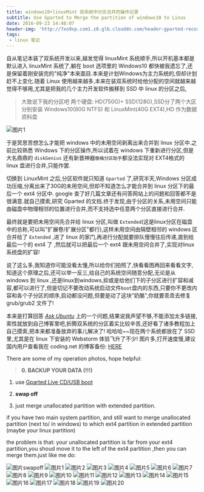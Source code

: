 ```yaml
---
title: windows10+linuxMint 双系统中分区合并的操作记录
subtitle: Use Gparted to Merge the partition of windows10 to Linux
date: 2016-09-23 14:48:07
header-img: 'http://7xo9xp.com1.z0.glb.clouddn.com/header-gparted-records.jpg'
tags:
 - linux 笔记
---
```

自从笔记本装了双系统开发以来,越发觉得 linuxMint 系统顺手,所以开机基本都是默认进入 linuxMint 系统了,躺在 boot 选项里的 Windows10 都快被我遗忘了,还是保留着刚安装完的"纯净"本来面目.本来是计划Windows为主力系统的,但却计划赶不上变化.随着 Linux 使用越来越多,本来在装双系统时给他分配的空间就越来越觉得不够用,尤其是把我的几个主力开发软件搬移到 SSD 中 linux 的分区之后,

> 大致说下我的分区吧
   两个硬盘: HD(750G)+ SSD(128G),SSD分了两个大区分别安装 Windows10(80G  NTFS) 和 LinuxMint(40G  EXT4),HD 作为数据资料盘

![图片1](http://7xo9xp.com1.z0.glb.clouddn.com/gparted-record1.png)

于是冥思苦想怎么才能把 windows 中的未用空间剥离出来合并到 linux 分区中.之前比较熟悉 Windows 下的分区操作,所以试着在 windows 下重新进行分区,但是大名鼎鼎的 `diskGenius` 还有新晋神器`傲梅分区助手`都没法实现对 EXT4格式的 linux 盘进行合并,只能作罢.

切换到 LinuxMint 之后,分区软件就只知道 `Gparted` 了,研究半天,Windows 分区成功压缩,分离出来了30G的未用空间,但却不知道怎么才能合并到 linux 分区下的最后一个 ext4 分区中. google 查了好几篇文章还有问答网站上的问题和回答都不是很满意.就自己摸索,研究 Gparted 的文档.终于发现,由于分区的关系,未用空间只能由磁盘中物理相邻的位置进行合并,而不支持选中任意两个分区直接进行合并.

最终就是要把未用空间先合并给 linux 分区,叫做 `Extended`(这是linux分区在磁盘中的总称,可以叫"扩展卷/扩展分区"都行),这样未用空间由隔壁相邻的 windows 区合并给了 `Extended` ,进了 linux 的家门,再进行分配就要排队慢慢往后传递,直到给最后一个的 ext4 了 ,然后就可以把最后一个 ext4 跟未用空间合并了,实现对linux系统盘的扩容!

说了这么多,我知道你可能没看太懂,所以给你们拍照了,快看看图再回来看看文字,知道这个原理之后,还可以举一反三,给自己的系统空间随意分配,无论是从 windows 到 linux ,还是linux到windows,抑或是给他们下的子分区进行扩容和减容,都可以进行了,但是切记不要改动系统启动文件`boot`盘内的东西,只要你不更改内容和各个子分区的顺序,启动都没问题,但要是动了这块"奶酪",你就要乖乖去修复 grub/grub2 文件了!

本来是打算回答 [*Ask Ubuntu*](http://askubuntu.com/questions/269045/how-to-merge-an-unallocated-partition-with-an-extended-partition/828542#828542) 上的一个问题,结果说我声望不够,不能添加太多链接,索性就放到自己博客里吧,折腾双系统的分区着实比较辛苦,还好看了诸多教程加上自己摸索,把本来都准备放弃的事儿解决了!
哈哈哈~~现在两个系统都放在了 SSD 里,尤其是在 linux 下安装的 Webstorm 体验飞升了不少!
图片多,打开速度慢,建议国内用户查看我在 coding.net 的博客备份: [HERE](http://hellowor1d.coding.me/2016/09/23/windows10-linuxMint-%E5%8F%8C%E7%B3%BB%E7%BB%9F%E4%B8%AD%E5%88%86%E5%8C%BA%E5%90%88%E5%B9%B6%E7%9A%84%E6%93%8D%E4%BD%9C%E8%AE%B0%E5%BD%95/)

There are some of my operation photos, hope helpful:

>    **0. BACKUP YOUR DATA  (!!!)**

1.   use [Gparted Live CD/USB boot](http://gparted.sourceforge.net/livecd.php)

2.   **swap off**

3.  just merge unallocated partition with extended partition.


if you have two main system partition, and still  want to merge unallocated partition (next to/ in windows) to which ext4 partition in extended partition (maybe your linux partition)

the problem is that:
your unallocated partition is far from your ext4 partition,you shoud move it to the left of the ext4 partition ,then you can merge them.just like me do:


![图片swapoff](http://7xo9xp.com1.z0.glb.clouddn.com/gparted-recordswapoff.png)
![图片1](http://7xo9xp.com1.z0.glb.clouddn.com/gparted-record1.png)
![图片2](http://7xo9xp.com1.z0.glb.clouddn.com/gparted-record2.png)
![图片3](http://7xo9xp.com1.z0.glb.clouddn.com/gparted-record3.png)
![图片4](http://7xo9xp.com1.z0.glb.clouddn.com/gparted-record4.png)
![图片5](http://7xo9xp.com1.z0.glb.clouddn.com/gparted-record5.png)
![图片6](http://7xo9xp.com1.z0.glb.clouddn.com/gparted-record6.png)
![图片7](http://7xo9xp.com1.z0.glb.clouddn.com/gparted-record7.png)
![图片8](http://7xo9xp.com1.z0.glb.clouddn.com/gparted-record8.png)
![图片9](http://7xo9xp.com1.z0.glb.clouddn.com/gparted-record9.png)
![图片10](http://7xo9xp.com1.z0.glb.clouddn.com/gparted-record10.png)
![图片11](http://7xo9xp.com1.z0.glb.clouddn.com/gparted-record11.png)
![图片12](http://7xo9xp.com1.z0.glb.clouddn.com/gparted-record12.png)
![图片13](http://7xo9xp.com1.z0.glb.clouddn.com/gparted-record13.png)
![图片14](http://7xo9xp.com1.z0.glb.clouddn.com/gparted-record14.png)
![图片15](http://7xo9xp.com1.z0.glb.clouddn.com/gparted-record15.png)
![图片16](http://7xo9xp.com1.z0.glb.clouddn.com/gparted-record16.png)
![图片17](http://7xo9xp.com1.z0.glb.clouddn.com/gparted-record17.png)
![图片18](http://7xo9xp.com1.z0.glb.clouddn.com/gparted-record18.png)
![图片19](http://7xo9xp.com1.z0.glb.clouddn.com/gparted-record19.png)
![图片20](http://7xo9xp.com1.z0.glb.clouddn.com/gparted-record20.png)
